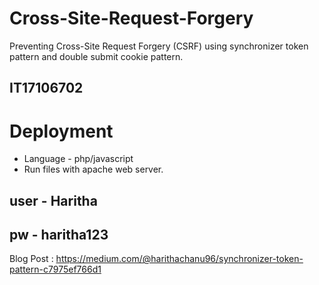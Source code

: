 # Cross-Site-Request-Forgery
Preventing Cross-Site Request Forgery (CSRF) using synchronizer token pattern and double submit cookie pattern.

## IT17106702

# Deployment
- Language - php/javascript
- Run files with apache web server.

## user - Haritha
## pw - haritha123

Blog Post : https://medium.com/@harithachanu96/synchronizer-token-pattern-c7975ef766d1
